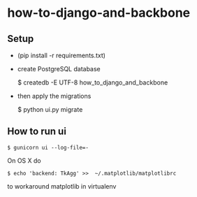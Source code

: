# how-to-django-and-backbone

## Setup

- (pip install -r requirements.txt)

- create PostgreSQL database

    $ createdb -E UTF-8 how_to_django_and_backbone

- then apply the migrations

    $ python ui.py migrate

## How to run ui

    $ gunicorn ui --log-file=-

On OS X do

    $ echo 'backend: TkAgg' >>  ~/.matplotlib/matplotlibrc

to workaround matplotlib in virtualenv 




